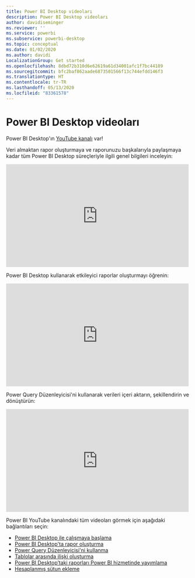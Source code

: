 ```yaml
---
title: Power BI Desktop videoları
description: Power BI Desktop videoları
author: davidiseminger
ms.reviewer: ''
ms.service: powerbi
ms.subservice: powerbi-desktop
ms.topic: conceptual
ms.date: 01/02/2020
ms.author: davidi
LocalizationGroup: Get started
ms.openlocfilehash: 8dbd72b310d6e62619a61d34001afc1f7bc44189
ms.sourcegitcommit: bfc2baf862aade6873501566f13c744efdd146f3
ms.translationtype: HT
ms.contentlocale: tr-TR
ms.lasthandoff: 05/13/2020
ms.locfileid: "83361578"
---
```

# <a name="power-bi-desktop-videos"></a>Power BI Desktop videoları

Power BI Desktop'ın [YouTube kanalı](https://www.youtube.com/playlist?list=PL1N57mwBHtN2q1WbU5O29rrn_A0lkVv9p) var!

Veri almaktan rapor oluşturmaya ve raporunuzu başkalarıyla paylaşmaya kadar tüm Power BI Desktop süreçleriyle ilgili genel bilgileri inceleyin: 

<iframe width="500" height="281" src="https://www.youtube.com/embed/Qgam9M8I0xA" frameborder="0" allowfullscreen></iframe>

Power BI Desktop kullanarak etkileyici raporlar oluşturmayı öğrenin:

<iframe width="500" height="281" src="https://www.youtube.com/embed/IMAsitQ2cAc" frameborder="0" allowfullscreen></iframe> 

Power Query Düzenleyicisi'ni kullanarak verileri içeri aktarın, şekillendirin ve dönüştürün:

<iframe width="500" height="281" src="https://www.youtube.com/embed/ByIUx-HmQbw" frameborder="0" allowfullscreen></iframe> 

Power BI YouTube kanalındaki tüm videoları görmek için aşağıdaki bağlantıları seçin:

- [Power BI Desktop ile çalışmaya başlama](https://www.youtube.com/watch?v=Qgam9M8I0xA)
- [Power BI Desktop'ta rapor oluşturma](https://www.youtube.com/watch?v=IMAsitQ2cAc)
- [Power Query Düzenleyicisi'ni kullanma](https://www.youtube.com/watch?v=ByIUx-HmQbw)
- [Tablolar arasında ilişki oluşturma](https://www.youtube.com/watch?v=fVW4MCr0APA)
- [Power BI Desktop’taki raporları Power BI hizmetinde yayımlama](https://www.youtube.com/watch?v=ObwsFdC9e94)
- [Hesaplanmış sütun ekleme](https://www.youtube.com/watch?v=62mLfiNcqVM)
